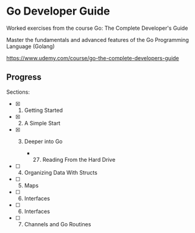 # Go Developer Guide

Worked exercises from the course Go: The Complete Developer's Guide

Master the fundamentals and advanced features of the Go Programming Language (Golang)

https://www.udemy.com/course/go-the-complete-developers-guide


## Progress

Sections:
- [x] 1. Getting Started
- [x] 2. A Simple Start
- [x] 3. Deeper into Go
        
        - 27. Reading From the Hard Drive
- [ ] 4. Organizing Data With Structs
- [ ] 5. Maps
- [ ] 6. Interfaces
- [ ] 6. Interfaces
- [ ] 7. Channels and Go Routines

